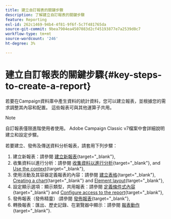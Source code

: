 ```yaml
---
title: 建立自訂報表的關鍵步驟
description: 了解建立自訂報表的關鍵步驟
feature: Reporting
exl-id: 262c1469-94b4-4f81-9f6f-5c7f481765da
source-git-commit: 9bea7904ea4507083d2cf45193877e7a2539d0c7
workflow-type: tm+mt
source-wordcount: '246'
ht-degree: 3%

---
```


# 建立自訂報表的關鍵步驟{#key-steps-to-create-a-report}

若要在Campaign資料庫中產生資料的統計資料，您可以建立報表，並根據您的需求調整其內容和配置。 這些報表可與其他運算子共用。

>[!NOTE]
>
>自訂報表僅限進階使用者使用。 Adobe Campaign Classic v7檔案中會詳細說明建立和設定步驟。

若要建立、發佈及傳送資料分析報表，請套用下列步驟：

1. 建立新報表：請參閱 [建立新報表](https://experienceleague.adobe.com/docs/campaign-classic/using/reporting/creating-new-reports/creating-a-new-report.html){target="_blank"},
1. 收集資料以進行分析：請參閱 [收集資料以進行分析](https://experienceleague.adobe.com/docs/campaign-classic/using/reporting/creating-new-reports/collecting-data-to-analyze.html){target="_blank"}, and [Use the context](https://experienceleague.adobe.com/docs/campaign-classic/using/reporting/creating-new-reports/collecting-data-to-analyze.html){target="_blank"},
1. 使用活動及其容器定義報表的內容：請參閱 [建立表格](https://experienceleague.adobe.com/docs/campaign-classic/using/reporting/creating-new-reports/creating-a-table.html){target="_blank"}, [Creating a chart](https://experienceleague.adobe.com/docs/campaign-classic/using/reporting/creating-new-reports/creating-a-chart.html?lang=zh-Hant){target="_blank"} and [Element layout](https://experienceleague.adobe.com/docs/campaign-classic/using/reporting/creating-new-reports/element-layout.html){target="_blank"},
1. 設定顯示選項：顯示類型，共用報表：請參閱 [定義條件式內容](https://experienceleague.adobe.com/docs/campaign-classic/using/reporting/creating-new-reports/defining-a-conditional-content.html){target="_blank"} and [Configure access to the report](https://experienceleague.adobe.com/docs/campaign-classic/using/reporting/creating-new-reports/configuring-access-to-the-report.html){target="_blank"},
1. 發佈報表（發佈精靈）:請參閱 [發佈報表](https://experienceleague.adobe.com/docs/campaign-classic/using/reporting/creating-new-reports/configuring-access-to-the-report.html#publishing-the-report){target="_blank"},
1. 轉換報表：匯出、歷史記錄、在瀏覽器中顯示：請參閱 [報表動作](https://experienceleague.adobe.com/docs/campaign-classic/using/reporting/creating-new-reports/actions-on-reports.html){target="_blank"}.
